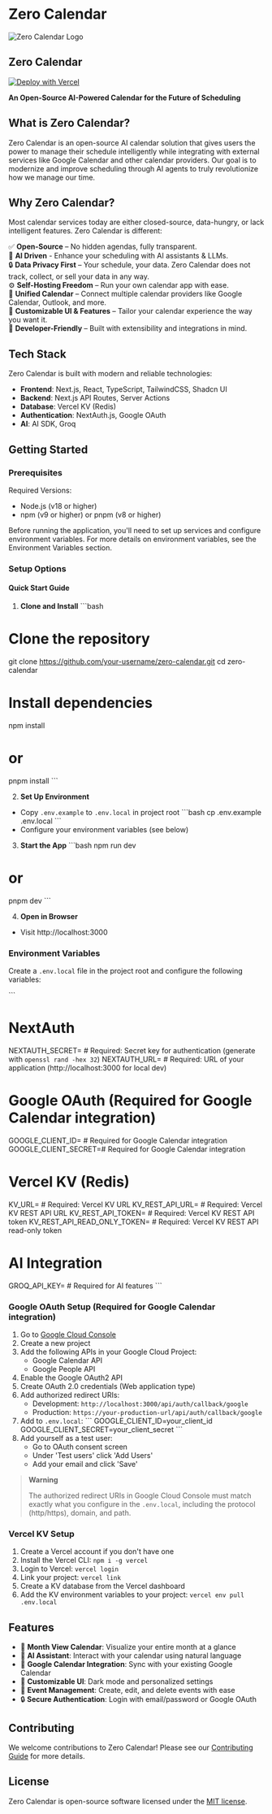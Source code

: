 # Zero Calendar

![Zero Calendar Logo](https://placeholder.svg?height=100&width=100&query=calendar%20logo)

## Zero Calendar
[![Deploy with Vercel](https://vercel.com/button)](https://vercel.com/new/clone?repository-url=https%3A%2F%2Fgithub.com%2Fyour-username%2Fzero-calendar)

**An Open-Source AI-Powered Calendar for the Future of Scheduling**

## What is Zero Calendar?
Zero Calendar is an open-source AI calendar solution that gives users the power to manage their schedule intelligently while integrating with external services like Google Calendar and other calendar providers. Our goal is to modernize and improve scheduling through AI agents to truly revolutionize how we manage our time.

## Why Zero Calendar?
Most calendar services today are either closed-source, data-hungry, or lack intelligent features. Zero Calendar is different:

✅ **Open-Source** – No hidden agendas, fully transparent.  
🦾 **AI Driven** - Enhance your scheduling with AI assistants & LLMs.  
🔒 **Data Privacy First** – Your schedule, your data. Zero Calendar does not track, collect, or sell your data in any way.  
⚙️ **Self-Hosting Freedom** – Run your own calendar app with ease.  
📅 **Unified Calendar** – Connect multiple calendar providers like Google Calendar, Outlook, and more.  
🎨 **Customizable UI & Features** – Tailor your calendar experience the way you want it.  
🚀 **Developer-Friendly** – Built with extensibility and integrations in mind.  

## Tech Stack
Zero Calendar is built with modern and reliable technologies:

- **Frontend**: Next.js, React, TypeScript, TailwindCSS, Shadcn UI
- **Backend**: Next.js API Routes, Server Actions
- **Database**: Vercel KV (Redis)
- **Authentication**: NextAuth.js, Google OAuth
- **AI**: AI SDK, Groq

## Getting Started

### Prerequisites
Required Versions:
- Node.js (v18 or higher)
- npm (v9 or higher) or pnpm (v8 or higher)

Before running the application, you'll need to set up services and configure environment variables. For more details on environment variables, see the Environment Variables section.

### Setup Options

#### Quick Start Guide

1. **Clone and Install**
\`\`\`bash
# Clone the repository
git clone https://github.com/your-username/zero-calendar.git
cd zero-calendar

# Install dependencies
npm install
# or
pnpm install
\`\`\`

2. **Set Up Environment**
- Copy `.env.example` to `.env.local` in project root
\`\`\`bash
cp .env.example .env.local
\`\`\`
- Configure your environment variables (see below)

3. **Start the App**
\`\`\`bash
npm run dev
# or
pnpm dev
\`\`\`

4. **Open in Browser**
- Visit http://localhost:3000

### Environment Variables
Create a `.env.local` file in the project root and configure the following variables:

\`\`\`
# NextAuth
NEXTAUTH_SECRET=     # Required: Secret key for authentication (generate with `openssl rand -hex 32`)
NEXTAUTH_URL=        # Required: URL of your application (http://localhost:3000 for local dev)

# Google OAuth (Required for Google Calendar integration)
GOOGLE_CLIENT_ID=    # Required for Google Calendar integration
GOOGLE_CLIENT_SECRET=# Required for Google Calendar integration

# Vercel KV (Redis)
KV_URL=              # Required: Vercel KV URL
KV_REST_API_URL=     # Required: Vercel KV REST API URL
KV_REST_API_TOKEN=   # Required: Vercel KV REST API token
KV_REST_API_READ_ONLY_TOKEN= # Required: Vercel KV REST API read-only token

# AI Integration
GROQ_API_KEY=        # Required for AI features
\`\`\`

### Google OAuth Setup (Required for Google Calendar integration)

1. Go to [Google Cloud Console](https://console.cloud.google.com/)
2. Create a new project
3. Add the following APIs in your Google Cloud Project:
   - Google Calendar API
   - Google People API
4. Enable the Google OAuth2 API
5. Create OAuth 2.0 credentials (Web application type)
6. Add authorized redirect URIs:
   - Development: `http://localhost:3000/api/auth/callback/google`
   - Production: `https://your-production-url/api/auth/callback/google`
7. Add to `.env.local`:
\`\`\`
GOOGLE_CLIENT_ID=your_client_id
GOOGLE_CLIENT_SECRET=your_client_secret
\`\`\`
8. Add yourself as a test user:
   - Go to OAuth consent screen
   - Under 'Test users' click 'Add Users'
   - Add your email and click 'Save'

> **Warning**
>
> The authorized redirect URIs in Google Cloud Console must match exactly what you configure in the `.env.local`, including the protocol (http/https), domain, and path.

### Vercel KV Setup

1. Create a Vercel account if you don't have one
2. Install the Vercel CLI: `npm i -g vercel`
3. Login to Vercel: `vercel login`
4. Link your project: `vercel link`
5. Create a KV database from the Vercel dashboard
6. Add the KV environment variables to your project: `vercel env pull .env.local`

## Features

- 📅 **Month View Calendar**: Visualize your entire month at a glance
- 🤖 **AI Assistant**: Interact with your calendar using natural language
- 🔄 **Google Calendar Integration**: Sync with your existing Google Calendar
- 🎨 **Customizable UI**: Dark mode and personalized settings
- 🔔 **Event Management**: Create, edit, and delete events with ease
- 🔒 **Secure Authentication**: Login with email/password or Google OAuth

## Contributing

We welcome contributions to Zero Calendar! Please see our [Contributing Guide](CONTRIBUTING.md) for more details.

## License

Zero Calendar is open-source software licensed under the [MIT license](LICENSE).
